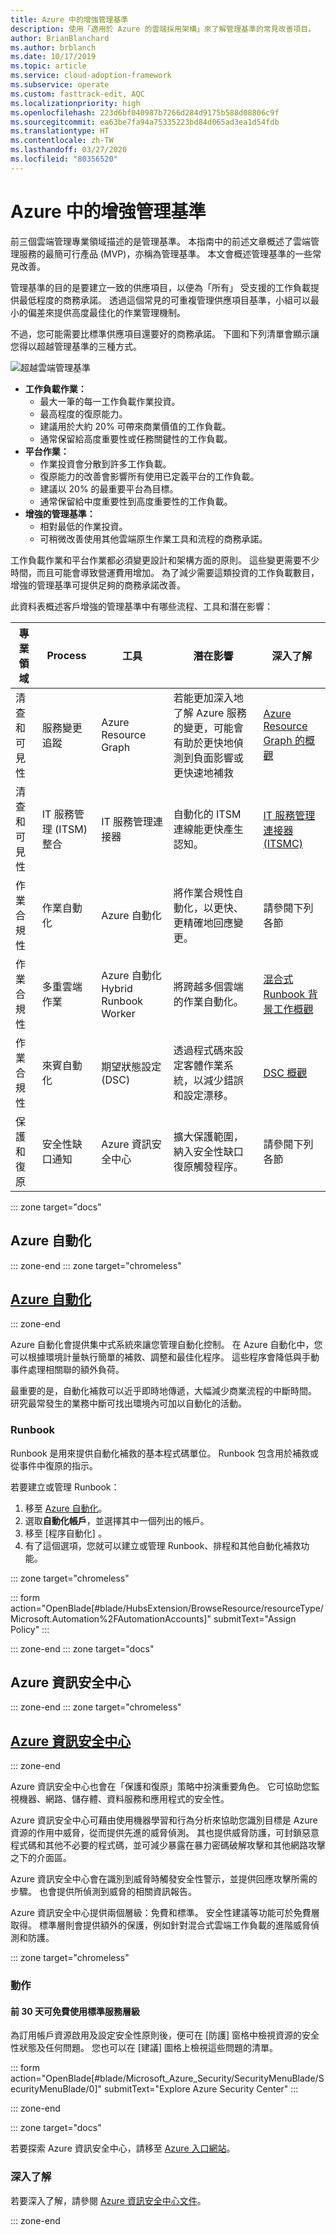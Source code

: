```yaml
---
title: Azure 中的增強管理基準
description: 使用「適用於 Azure 的雲端採用架構」來了解管理基準的常見改善項目。
author: BrianBlanchard
ms.author: brblanch
ms.date: 10/17/2019
ms.topic: article
ms.service: cloud-adoption-framework
ms.subservice: operate
ms.custom: fasttrack-edit, AQC
ms.localizationpriority: high
ms.openlocfilehash: 223d6bf040987b7266d284d9175b588d08806c9f
ms.sourcegitcommit: ea63be7fa94a75335223bd84d065ad3ea1d54fdb
ms.translationtype: HT
ms.contentlocale: zh-TW
ms.lasthandoff: 03/27/2020
ms.locfileid: "80356520"
---
```

<!-- cSpell:ignore ITSMC -->

# <a name="enhanced-management-baseline-in-azure"></a>Azure 中的增強管理基準

前三個雲端管理專業領域描述的是管理基準。 本指南中的前述文章概述了雲端管理服務的最簡可行產品 (MVP)，亦稱為管理基準。 本文會概述管理基準的一些常見改善。

管理基準的目的是要建立一致的供應項目，以便為「所有」  受支援的工作負載提供最低程度的商務承諾。 透過這個常見的可重複管理供應項目基準，小組可以最小的偏差來提供高度最佳化的作業管理機制。

不過，您可能需要比標準供應項目還要好的商務承諾。 下圖和下列清單會顯示讓您得以超越管理基準的三種方式。

![超越雲端管理基準](../../_images/manage/beyond-the-baseline.png)

- **工作負載作業：**
  - 最大一筆的每一工作負載作業投資。
  - 最高程度的復原能力。
  - 建議用於大約 20% 可帶來商業價值的工作負載。
  - 通常保留給高度重要性或任務關鍵性的工作負載。
- **平台作業：**
  - 作業投資會分散到許多工作負載。
  - 復原能力的改善會影響所有使用已定義平台的工作負載。
  - 建議以 20% 的最重要平台為目標。
  - 通常保留給中度重要性到高度重要性的工作負載。
- **增強的管理基準：**
  - 相對最低的作業投資。
  - 可稍微改善使用其他雲端原生作業工具和流程的商務承諾。

工作負載作業和平台作業都必須變更設計和架構方面的原則。 這些變更需要不少時間，而且可能會導致營運費用增加。 為了減少需要這類投資的工作負載數目，增強的管理基準可提供足夠的商務承諾改善。

此資料表概述客戶增強的管理基準中有哪些流程、工具和潛在影響：

| 專業領域  | Process  | 工具 | 潛在影響 | 深入了解 |
|---|---|---|---|---|
|清查和可見性|服務變更追蹤|Azure Resource Graph|若能更加深入地了解 Azure 服務的變更，可能會有助於更快地偵測到負面影響或更快速地補救|[Azure Resource Graph 的概觀](https://docs.microsoft.com/azure/governance/resource-graph/overview)|
|清查和可見性|IT 服務管理 (ITSM) 整合|IT 服務管理連接器|自動化的 ITSM 連線能更快產生認知。|[IT 服務管理連接器 (ITSMC)](https://docs.microsoft.com/azure/azure-monitor/platform/itsmc-overview)|
|作業合規性|作業自動化|Azure 自動化|將作業合規性自動化，以更快、更精確地回應變更。|請參閱下列各節|
|作業合規性|多重雲端作業|Azure 自動化 Hybrid Runbook Worker|將跨越多個雲端的作業自動化。|[混合式 Runbook 背景工作概觀](https://docs.microsoft.com/azure/automation/automation-hybrid-runbook-worker)|
|作業合規性|來賓自動化| 期望狀態設定 (DSC)|透過程式碼來設定客體作業系統，以減少錯誤和設定漂移。|[DSC 概觀](https://docs.microsoft.com/powershell/scripting/dsc/overview/overview)|
|保護和復原|安全性缺口通知|Azure 資訊安全中心|擴大保護範圍，納入安全性缺口復原觸發程序。|請參閱下列各節|

::: zone target="docs"

## <a name="azure-automation"></a>Azure 自動化

::: zone-end
::: zone target="chromeless"

## <a name="azure-automation"></a>[Azure 自動化](#tab/AzureAutomation)

::: zone-end

Azure 自動化會提供集中式系統來讓您管理自動化控制。 在 Azure 自動化中，您可以根據環境計量執行簡單的補救、調整和最佳化程序。 這些程序會降低與手動事件處理相關聯的額外負荷。

最重要的是，自動化補救可以近乎即時地傳遞，大幅減少商業流程的中斷時間。 研究最常發生的業務中斷可找出環境內可加以自動化的活動。

### <a name="runbooks"></a>Runbook

Runbook 是用來提供自動化補救的基本程式碼單位。 Runbook 包含用於補救或從事件中復原的指示。

若要建立或管理 Runbook：

1. 移至 [Azure 自動化](https://ms.portal.azure.com/#blade/HubsExtension/BrowseResource/resourceType/Microsoft.Automation%2FAutomationAccounts)。
1. 選取**自動化帳戶**，並選擇其中一個列出的帳戶。
1. 移至 [程序自動化]  。
1. 有了這個選項，您就可以建立或管理 Runbook、排程和其他自動化補救功能。

::: zone target="chromeless"

<!-- markdownlint-disable DOCSMD001 -->

::: form action="OpenBlade[#blade/HubsExtension/BrowseResource/resourceType/Microsoft.Automation%2FAutomationAccounts]" submitText="Assign Policy" :::

<!-- markdownlint-enable DOCSMD001 -->

::: zone-end
::: zone target="docs"

## <a name="azure-security-center"></a>Azure 資訊安全中心

::: zone-end
::: zone target="chromeless"

## <a name="azure-security-center"></a>[Azure 資訊安全中心](#tab/AzureSecurityCenter)

::: zone-end

Azure 資訊安全中心也會在「保護和復原」策略中扮演重要角色。 它可協助您監視機器、網路、儲存體、資料服務和應用程式的安全性。

Azure 資訊安全中心可藉由使用機器學習和行為分析來協助您識別目標是 Azure 資源的作用中威脅，從而提供先進的威脅偵測。 其也提供威脅防護，可封鎖惡意程式碼和其他不必要的程式碼，並可減少暴露在暴力密碼破解攻擊和其他網路攻擊之下的介面區。

Azure 資訊安全中心會在識別到威脅時觸發安全性警示，並提供回應攻擊所需的步驟。 也會提供所偵測到威脅的相關資訊報告。

Azure 資訊安全中心提供兩個層級：免費和標準。 安全性建議等功能可於免費層取得。 標準層則會提供額外的保護，例如針對混合式雲端工作負載的進階威脅偵測和防護。

::: zone target="chromeless"

### <a name="action"></a>動作

#### <a name="try-standard-tier-for-free-for-your-first-30-days"></a>前 30 天可免費使用標準服務層級

為訂用帳戶資源啟用及設定安全性原則後，便可在 [防護]  窗格中檢視資源的安全性狀態及任何問題。 您也可以在 [建議]  圖格上檢視這些問題的清單。

::: form action="OpenBlade[#blade/Microsoft_Azure_Security/SecurityMenuBlade/SecurityMenuBlade/0]" submitText="Explore Azure Security Center" :::

::: zone-end

::: zone target="docs"

若要探索 Azure 資訊安全中心，請移至 [Azure 入口網站](https://portal.azure.com/#blade/Microsoft_Azure_Security/SecurityMenuBlade/SecurityMenuBlade/0)。

### <a name="learn-more"></a>深入了解

若要深入了解，請參閱 [Azure 資訊安全中心文件](https://docs.microsoft.com/azure/security-center)。

::: zone-end
